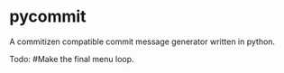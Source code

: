 # pycommit
A commitizen compatible commit message generator written in python.


Todo:
#Make the final menu loop.
